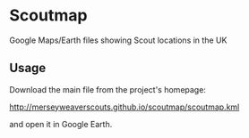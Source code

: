 # Scoutmap

Google Maps/Earth files showing Scout locations in the UK

## Usage

Download the main file from the project's homepage:

http://merseyweaverscouts.github.io/scoutmap/scoutmap.kml

and open it in Google Earth.

